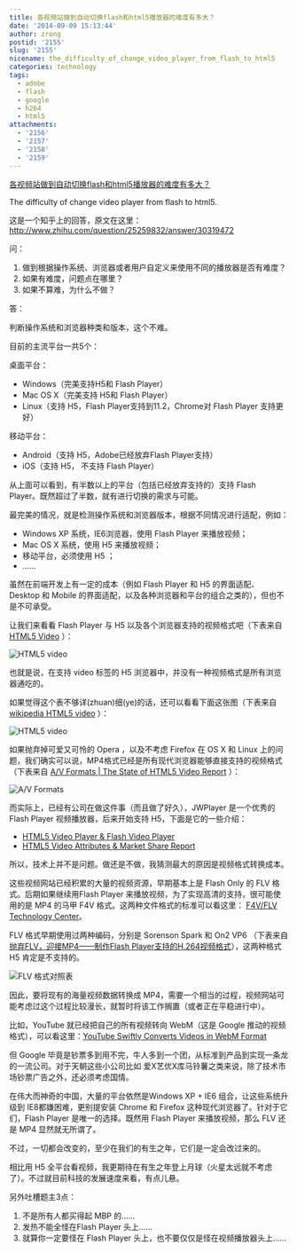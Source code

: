```yaml
---
title: 各视频站做到自动切换flash和html5播放器的难度有多大？
date: '2014-09-09 15:13:44'
author: zrong
postid: '2155'
slug: '2155'
nicename: the_difficulty_of_change_video_player_from_flash_to_html5
categories: technology
tags:
  - adobe
  - flash
  - google
  - h264
  - html5
attachments:
  - '2156'
  - '2157'
  - '2158'
  - '2159'
---
```


[各视频站做到自动切换flash和html5播放器的难度有多大？](https://blog.zengrong.net/post/2155.html)

The difficulty of change video player from flash to html5.

这是一个知乎上的回答，原文在这里：<http://www.zhihu.com/question/25259832/answer/30319472>

问：

1. 做到根据操作系统、浏览器或者用户自定义来使用不同的播放器是否有难度？
2. 如果有难度，问题点在哪里？
3. 如果不算难，为什么不做？

答：

判断操作系统和浏览器种类和版本，这个不难。

目前的主流平台一共5个：

桌面平台：

* Windows（完美支持H5和 Flash Player）
* Mac OS X（完美支持 H5和 Flash Player）
* Linux（支持 H5，Flash Player支持到11.2，Chrome对 Flash Player 支持更好）

移动平台：

* Android（支持 H5，Adobe已经放弃Flash Player支持）
* iOS（支持 H5， 不支持 Flash Player）

<!--more-->
从上面可以看到，有半数以上的平台（包括已经放弃支持的）支持 Flash Player。既然超过了半数，就有进行切换的需求与可能。

最完美的情况，就是检测操作系统和浏览器版本，根据不同情况进行适配，例如：

* Windows XP 系统，IE6浏览器，使用 Flash Player 来播放视频；
* Mac OS X 系统，使用 H5 来播放视频；
* 移动平台，必须使用 H5 ；
* ……

虽然在前端开发上有一定的成本（例如 Flash Player 和 H5 的界面适配、Desktop 和 Mobile 的界面适配，以及各种浏览器和平台的组合之类的），但也不是不可承受。

让我们来看看 Flash Player 与 H5 以及各个浏览器支持的视频格式吧（下表来自 [HTML5 Video][1] ）：

![HTML5 video][51]

也就是说，在支持 video 标签的 H5 浏览器中，并没有一种视频格式是所有浏览器通吃的。

如果觉得这个表不够详(zhuan)细(ye)的话，还可以看看下面这张图（下表来自 [wikipedia HTML5 video][2] ）：

![HTML5 video][52]


如果抛弃掉可爱又可怜的 Opera ，以及不考虑 Firefox 在 OS X 和 Linux 上的问题，我们确实可以说，MP4格式已经是所有现代浏览器能够直接支持的视频格式（下表来自 [A/V Formats | The State of HTML5 Video Report][3] ）：

![A/V Formats][53]

而实际上，已经有公司在做这件事（而且做了好久），JWPlayer 是一个优秀的 Flash Player 视频播放器，后来开始支持 H5，下面是它的一些介绍：

* [HTML5 Video Player & Flash Video Player][4]
* [HTML5 Video Attributes & Market Share Report][5]

所以，技术上并不是问题。做还是不做，我猜测最大的原因是视频格式转换成本。

这些视频网站已经积累的大量的视频资源，早期基本上是 Flash Only 的 FLV 格式。后期如果继续用Flash Player 来播放视频，为了实现高清的支持，很可能使用的是 MP4 的马甲 F4V 格式。这两种文件格式的标准可以看这里： [F4V/FLV Technology Center][6]。

FLV 格式早期使用过两种编码，分别是 Sorenson Spark 和 On2 VP6 （下表来自 [抛弃FLV，迎接MP4——制作Flash Player支持的H.264视频格式][7]），这两种格式 H5 肯定是不支持的。

![FLV 格式对照表][54]

因此，要将现有的海量视频数据转换成 MP4，需要一个相当的过程，视频网站可能考虑过这个过程比较漫长，就暂时将该工作搁置（或者正在平稳进行中）。

比如，YouTube 就已经把自己的所有视频转向 WebM（这是 Google 推动的视频格式），可以看这里：[YouTube Swiftly Converts Videos in WebM Format][8]

但 Google 毕竟是钞票多到用不完，牛人多到一个团，从标准到产品到实现一条龙的一流公司。对于天朝这些小公司比如 爱X艺优X库马铃薯之类来说，除了技术市场钞票广告之外，还必须考虑国情。

在伟大而神奇的中国，大量的平台依然是Windows XP + IE6 组合，让这些系统升级到 IE8都嫌困难，更别提安装 Chrome 和 Firefox 这种现代浏览器了。针对于它们，Flash Player 是唯一的选择。既然用 Flash Player 来播放视频，那么 FLV 还是 MP4 显然就无所谓了。

不过，一切都会改变的，至少在我们的有生之年，它们是一定会改过来的。

相比用 H5 全平台看视频，我更期待在有生之年登上月球（火星太远就不考虑了）。不过就目前科技的发展速度来看，有点儿悬。

另外吐槽题主3点：

1. 不是所有人都买得起 MBP 的……
2. 发热不能全怪在Flash Player 头上……
3. 就算你一定要怪在 Flash Player 头上，也不要仅仅是怪在视频播放器头上……

[1]: http://www.w3schools.com/html/html5_video.asp
[2]: http://en.wikipedia.org/wiki/HTML5_video
[3]: http://www.jwplayer.com/html5/formats/
[4]: http://www.jwplayer.com/html5-flash/
[5]: http://www.jwplayer.com/html5/
[6]: http://www.adobe.com/devnet/f4v.html
[7]: https://blog.zengrong.net/post/393.html
[8]: http://www.pcworld.com/article/225685/YouTube_Swiftly_Converts_Videos_in_WebM_Format.html

[51]: /uploads/2014/09/htmlvideo1.png
[52]: /uploads/2014/09/htmlvideo2.png
[53]: /uploads/2014/09/htmlvideo3.png
[54]: /uploads/2014/09/flashvideo.png
